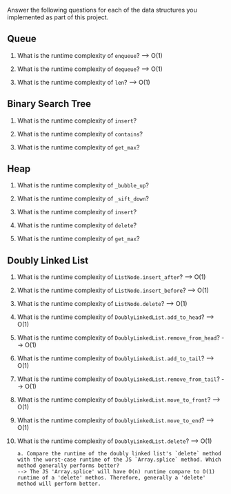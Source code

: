 Answer the following questions for each of the data structures you implemented as part of this project.

## Queue

1. What is the runtime complexity of `enqueue`?
   --> O(1)

2. What is the runtime complexity of `dequeue`?
   --> O(1)

3. What is the runtime complexity of `len`?
   --> O(1)

## Binary Search Tree

1. What is the runtime complexity of `insert`?

2. What is the runtime complexity of `contains`?

3. What is the runtime complexity of `get_max`?

## Heap

1. What is the runtime complexity of `_bubble_up`?

2. What is the runtime complexity of `_sift_down`?

3. What is the runtime complexity of `insert`?

4. What is the runtime complexity of `delete`?

5. What is the runtime complexity of `get_max`?

## Doubly Linked List

1.  What is the runtime complexity of `ListNode.insert_after`?
    --> O(1)

2.  What is the runtime complexity of `ListNode.insert_before`?
    --> O(1)

3.  What is the runtime complexity of `ListNode.delete`?
    --> O(1)

4.  What is the runtime complexity of `DoublyLinkedList.add_to_head`?
    --> O(1)

5.  What is the runtime complexity of `DoublyLinkedList.remove_from_head`?
    --> O(1)

6.  What is the runtime complexity of `DoublyLinkedList.add_to_tail`?
    --> O(1)

7.  What is the runtime complexity of `DoublyLinkedList.remove_from_tail`?
    --> O(1)

8.  What is the runtime complexity of `DoublyLinkedList.move_to_front`?
    --> O(1)

9.  What is the runtime complexity of `DoublyLinkedList.move_to_end`?
    --> O(1)

10. What is the runtime complexity of `DoublyLinkedList.delete`?
    --> O(1)

        a. Compare the runtime of the doubly linked list's `delete` method with the worst-case runtime of the JS `Array.splice` method. Which method generally performs better?
        --> The JS 'Array.splice' will have O(n) runtime compare to O(1) runtime of a 'delete' methos. Therefore, generally a 'delete' method will perform better.
